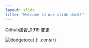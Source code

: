 ```yaml
---
layout: slide
title: "Welcome to our slide deck!"
---
```


Github講習_0919 変更


![dodgetocat](https://octodex.github.com/images/dodgetocat_v2.png)
{: .center}
